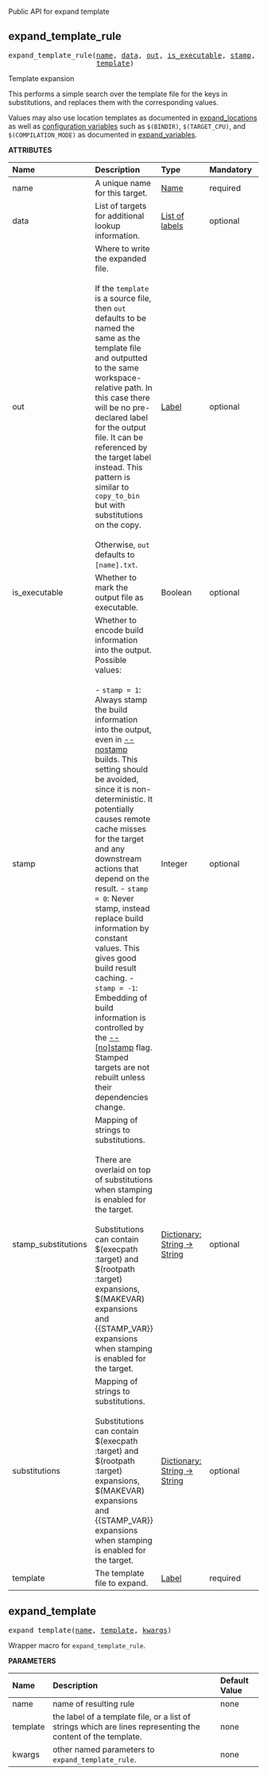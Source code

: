 <!-- Generated with Stardoc: http://skydoc.bazel.build -->

Public API for expand template

<a id="expand_template_rule"></a>

## expand_template_rule

<pre>
expand_template_rule(<a href="#expand_template_rule-name">name</a>, <a href="#expand_template_rule-data">data</a>, <a href="#expand_template_rule-out">out</a>, <a href="#expand_template_rule-is_executable">is_executable</a>, <a href="#expand_template_rule-stamp">stamp</a>, <a href="#expand_template_rule-stamp_substitutions">stamp_substitutions</a>, <a href="#expand_template_rule-substitutions">substitutions</a>,
                     <a href="#expand_template_rule-template">template</a>)
</pre>

Template expansion

This performs a simple search over the template file for the keys in substitutions,
and replaces them with the corresponding values.

Values may also use location templates as documented in
[expand_locations](https://github.com/aspect-build/bazel-lib/blob/main/docs/expand_make_vars.md#expand_locations)
as well as [configuration variables](https://docs.bazel.build/versions/main/skylark/lib/ctx.html#var)
such as `$(BINDIR)`, `$(TARGET_CPU)`, and `$(COMPILATION_MODE)` as documented in
[expand_variables](https://github.com/aspect-build/bazel-lib/blob/main/docs/expand_make_vars.md#expand_variables).

**ATTRIBUTES**


| Name  | Description | Type | Mandatory | Default |
| :------------- | :------------- | :------------- | :------------- | :------------- |
| <a id="expand_template_rule-name"></a>name |  A unique name for this target.   | <a href="https://bazel.build/concepts/labels#target-names">Name</a> | required |  |
| <a id="expand_template_rule-data"></a>data |  List of targets for additional lookup information.   | <a href="https://bazel.build/concepts/labels">List of labels</a> | optional |  `[]`  |
| <a id="expand_template_rule-out"></a>out |  Where to write the expanded file.<br><br>If the `template` is a source file, then `out` defaults to be named the same as the template file and outputted to the same workspace-relative path. In this case there will be no pre-declared label for the output file. It can be referenced by the target label instead. This pattern is similar to `copy_to_bin` but with substitutions on the copy.<br><br>Otherwise, `out` defaults to `[name].txt`.   | <a href="https://bazel.build/concepts/labels">Label</a> | optional |  `None`  |
| <a id="expand_template_rule-is_executable"></a>is_executable |  Whether to mark the output file as executable.   | Boolean | optional |  `False`  |
| <a id="expand_template_rule-stamp"></a>stamp |  Whether to encode build information into the output. Possible values:<br><br>- `stamp = 1`: Always stamp the build information into the output, even in     [--nostamp](https://docs.bazel.build/versions/main/user-manual.html#flag--stamp) builds.     This setting should be avoided, since it is non-deterministic.     It potentially causes remote cache misses for the target and     any downstream actions that depend on the result. - `stamp = 0`: Never stamp, instead replace build information by constant values.     This gives good build result caching. - `stamp = -1`: Embedding of build information is controlled by the     [--[no]stamp](https://docs.bazel.build/versions/main/user-manual.html#flag--stamp) flag.     Stamped targets are not rebuilt unless their dependencies change.   | Integer | optional |  `-1`  |
| <a id="expand_template_rule-stamp_substitutions"></a>stamp_substitutions |  Mapping of strings to substitutions.<br><br>There are overlaid on top of substitutions when stamping is enabled for the target.<br><br>Substitutions can contain $(execpath :target) and $(rootpath :target) expansions, $(MAKEVAR) expansions and {{STAMP_VAR}} expansions when stamping is enabled for the target.   | <a href="https://bazel.build/rules/lib/dict">Dictionary: String -> String</a> | optional |  `{}`  |
| <a id="expand_template_rule-substitutions"></a>substitutions |  Mapping of strings to substitutions.<br><br>Substitutions can contain $(execpath :target) and $(rootpath :target) expansions, $(MAKEVAR) expansions and {{STAMP_VAR}} expansions when stamping is enabled for the target.   | <a href="https://bazel.build/rules/lib/dict">Dictionary: String -> String</a> | optional |  `{}`  |
| <a id="expand_template_rule-template"></a>template |  The template file to expand.   | <a href="https://bazel.build/concepts/labels">Label</a> | required |  |


<a id="expand_template"></a>

## expand_template

<pre>
expand_template(<a href="#expand_template-name">name</a>, <a href="#expand_template-template">template</a>, <a href="#expand_template-kwargs">kwargs</a>)
</pre>

Wrapper macro for `expand_template_rule`.

**PARAMETERS**


| Name  | Description | Default Value |
| :------------- | :------------- | :------------- |
| <a id="expand_template-name"></a>name |  name of resulting rule   |  none |
| <a id="expand_template-template"></a>template |  the label of a template file, or a list of strings which are lines representing the content of the template.   |  none |
| <a id="expand_template-kwargs"></a>kwargs |  other named parameters to `expand_template_rule`.   |  none |


